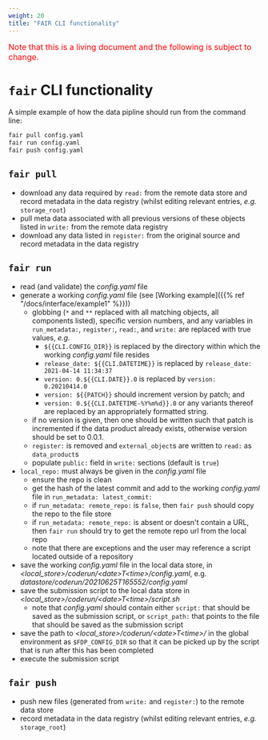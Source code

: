 ```yaml
---
weight: 20
title: "FAIR CLI functionality"
---
```


<span style="font-size:12pt; color:red">Note that this is a living document and the following is subject to change.</span>

# `fair` CLI functionality

A simple example of how the data pipline should run from the command line:

```bash
fair pull config.yaml
fair run config.yaml
fair push config.yaml
```

## `fair pull`

- download any data required by `read:` from the remote data store and record metadata in the data registry (whilst editing relevant entries, *e.g.* `storage_root`)
- pull meta data associated with all previous versions of these objects listed in `write:` from the remote data registry
- download any data listed in `register:` from the original source and record metadata in the data registry

## `fair run`

- read (and validate) the *config.yaml* file
- generate a working *config.yaml* file (see [Working example]({{% ref "/docs/interface/example1" %}}))
  - globbing (`*` and `**` replaced with all matching objects, all components listed), specific version numbers, and any variables in `run_metadata:`, `register:`, `read:`, and `write:` are replaced with true values, *e.g.*
    - `${{CLI.CONFIG_DIR}}` is replaced by the directory within which the working *config.yaml* file resides
    - `release_date: ${{CLI.DATETIME}}` is replaced by `release_date: 2021-04-14 11:34:37`
    - `version: 0.${{CLI.DATE}}.0` is replaced by `version: 0.20210414.0`
    - `version: ${{PATCH}}` should increment version by patch; and
    - `version: 0.${{CLI.DATETIME-%Y%m%d}}.0` or any variants thereof are replaced by an appropriately formatted string.
  - if no version is given, then one should be written such that patch is incremented if the data product already exists, otherwise version should be set to 0.0.1.
  - `register:` is removed and `external_object`s are written to `read:` as `data_product`s
  - populate `public:` field in `write:` sections (default is `true`)
- `local_repo:` must always be given in the *config.yaml* file
  - ensure the repo is clean
  - get the hash of the latest commit and add to the working *config.yaml* file in `run_metadata: latest_commit:`
  - if `run_metadata: remote_repo:` is `false`, then `fair push` should copy the repo to the file store
  - if `run_metadata: remote_repo:` is absent or doesn't contain a URL, then `fair run` should try to get the remote repo url from the local repo
  - note that there are exceptions and the user may reference a script located outside of a repository
- save the working *config.yaml* file in the local data store, in *<local_store>/coderun/\<date>T\<time>/config.yaml*, e.g. *datastore/coderun/20210625T165552/config.yaml*
- save the submission script to the local data store in *<local_store>/coderun/\<date>T\<time>/script.sh*
  - note that *config.yaml* should contain either `script:` that should be saved as the submission script, or `script_path:` that points to the file that should be saved as the submission script
- save the path to *<local_store>/coderun/\<date>T\<time>/* in the global environment as `$FDP_CONFIG_DIR` so that it can be picked up by the script that is run after this has been completed
- execute the submission script

## `fair push`

- push new files (generated from `write:` and `register:`) to the remote data store
- record metadata in the data registry (whilst editing relevant entries, *e.g.* `storage_root`)
